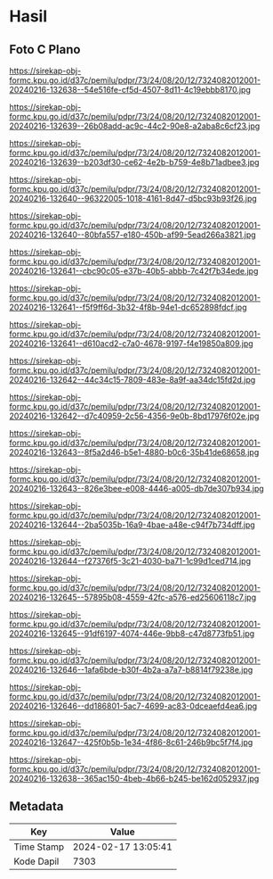 # Hasil

## Foto C Plano

https://sirekap-obj-formc.kpu.go.id/d37c/pemilu/pdpr/73/24/08/20/12/7324082012001-20240216-132638--54e516fe-cf5d-4507-8d11-4c19ebbb8170.jpg

https://sirekap-obj-formc.kpu.go.id/d37c/pemilu/pdpr/73/24/08/20/12/7324082012001-20240216-132639--26b08add-ac9c-44c2-90e8-a2aba8c6cf23.jpg

https://sirekap-obj-formc.kpu.go.id/d37c/pemilu/pdpr/73/24/08/20/12/7324082012001-20240216-132639--b203df30-ce62-4e2b-b759-4e8b71adbee3.jpg

https://sirekap-obj-formc.kpu.go.id/d37c/pemilu/pdpr/73/24/08/20/12/7324082012001-20240216-132640--96322005-1018-4161-8d47-d5bc93b93f26.jpg

https://sirekap-obj-formc.kpu.go.id/d37c/pemilu/pdpr/73/24/08/20/12/7324082012001-20240216-132640--80bfa557-e180-450b-af99-5ead266a3821.jpg

https://sirekap-obj-formc.kpu.go.id/d37c/pemilu/pdpr/73/24/08/20/12/7324082012001-20240216-132641--cbc90c05-e37b-40b5-abbb-7c42f7b34ede.jpg

https://sirekap-obj-formc.kpu.go.id/d37c/pemilu/pdpr/73/24/08/20/12/7324082012001-20240216-132641--f5f9ff6d-3b32-4f8b-94e1-dc652898fdcf.jpg

https://sirekap-obj-formc.kpu.go.id/d37c/pemilu/pdpr/73/24/08/20/12/7324082012001-20240216-132641--d610acd2-c7a0-4678-9197-f4e19850a809.jpg

https://sirekap-obj-formc.kpu.go.id/d37c/pemilu/pdpr/73/24/08/20/12/7324082012001-20240216-132642--44c34c15-7809-483e-8a9f-aa34dc15fd2d.jpg

https://sirekap-obj-formc.kpu.go.id/d37c/pemilu/pdpr/73/24/08/20/12/7324082012001-20240216-132642--d7c40959-2c56-4356-9e0b-8bd17976f02e.jpg

https://sirekap-obj-formc.kpu.go.id/d37c/pemilu/pdpr/73/24/08/20/12/7324082012001-20240216-132643--8f5a2d46-b5e1-4880-b0c6-35b41de68658.jpg

https://sirekap-obj-formc.kpu.go.id/d37c/pemilu/pdpr/73/24/08/20/12/7324082012001-20240216-132643--826e3bee-e008-4446-a005-db7de307b934.jpg

https://sirekap-obj-formc.kpu.go.id/d37c/pemilu/pdpr/73/24/08/20/12/7324082012001-20240216-132644--2ba5035b-16a9-4bae-a48e-c94f7b734dff.jpg

https://sirekap-obj-formc.kpu.go.id/d37c/pemilu/pdpr/73/24/08/20/12/7324082012001-20240216-132644--f27376f5-3c21-4030-ba71-1c99d1ced714.jpg

https://sirekap-obj-formc.kpu.go.id/d37c/pemilu/pdpr/73/24/08/20/12/7324082012001-20240216-132645--57895b08-4559-42fc-a576-ed25606118c7.jpg

https://sirekap-obj-formc.kpu.go.id/d37c/pemilu/pdpr/73/24/08/20/12/7324082012001-20240216-132645--91df6197-4074-446e-9bb8-c47d8773fb51.jpg

https://sirekap-obj-formc.kpu.go.id/d37c/pemilu/pdpr/73/24/08/20/12/7324082012001-20240216-132646--1afa6bde-b30f-4b2a-a7a7-b8814f79238e.jpg

https://sirekap-obj-formc.kpu.go.id/d37c/pemilu/pdpr/73/24/08/20/12/7324082012001-20240216-132646--dd186801-5ac7-4699-ac83-0dceaefd4ea6.jpg

https://sirekap-obj-formc.kpu.go.id/d37c/pemilu/pdpr/73/24/08/20/12/7324082012001-20240216-132647--425f0b5b-1e34-4f86-8c61-246b9bc5f7f4.jpg

https://sirekap-obj-formc.kpu.go.id/d37c/pemilu/pdpr/73/24/08/20/12/7324082012001-20240216-132638--365ac150-4beb-4b66-b245-be162d052937.jpg


## Metadata

| Key        | Value               |
| ---------- | ------------------- |
| Time Stamp | 2024-02-17 13:05:41 |
| Kode Dapil | 7303                |



